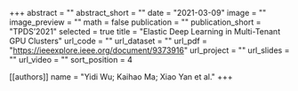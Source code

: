 +++
abstract = ""
abstract_short = ""
date = "2021-03-09"
image = ""
image_preview = ""
math = false
publication = ""
publication_short = "TPDS’2021"
selected = true
title = "Elastic Deep Learning in Multi-Tenant GPU Clusters"
url_code = ""
url_dataset = ""
url_pdf = "https://ieeexplore.ieee.org/document/9373916"
url_project = ""
url_slides = ""
url_video = ""
sort_position = 4

[[authors]]
name = "Yidi Wu; Kaihao Ma; Xiao Yan et al."
+++